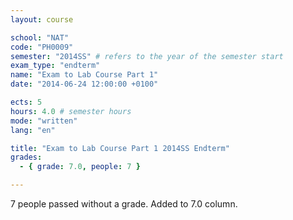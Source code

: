 ```yaml
---
layout: course

school: "NAT"
code: "PH0009"
semester: "2014SS" # refers to the year of the semester start
exam_type: "endterm"
name: "Exam to Lab Course Part 1"
date: "2014-06-24 12:00:00 +0100"

ects: 5
hours: 4.0 # semester hours
mode: "written"
lang: "en"

title: "Exam to Lab Course Part 1 2014SS Endterm"
grades:
  - { grade: 7.0, people: 7 }

---
```


7 people passed without a grade. Added to 7.0 column. 
